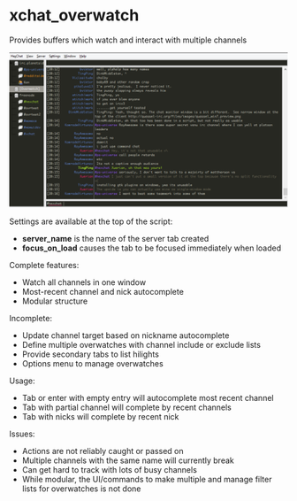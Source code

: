 xchat_overwatch
=============

Provides buffers which watch and interact with multiple channels

![Overwatch](https://github.com/Xuerian/xchat_overwatch/raw/master/overwatch_screenshot.png)

Settings are available at the top of the script:

* __server_name__ is the name of the server tab created
* __focus_on_load__ causes the tab to be focused immediately when loaded

Complete features:

* Watch all channels in one window
* Most-recent channel and nick autocomplete
* Modular structure

Incomplete:

* Update channel target based on nickname autocomplete
* Define multiple overwatches with channel include or exclude lists
* Provide secondary tabs to list hilights
* Options menu to manage overwatches

Usage:

* Tab or enter with empty entry will autocomplete most recent channel
* Tab with partial channel will complete by recent channels
* Tab with nicks will complete by recent nick

Issues:

* Actions are not reliably caught or passed on
* Multiple channels with the same name will currently break
* Can get hard to track with lots of busy channels
* While modular, the UI/commands to make multiple and manage filter lists for overwatches is not done
